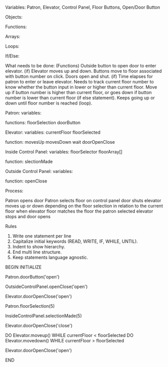 Variables: Patron, Elevator, Control Panel, Floor Buttons, Open/Door Button

Objects: 

Functions: 

Arrays: 

Loops:

If/Else: 

What needs to be done: (Functions) 
Outside button to open door to enter elevator. (if)
Elevator moves up and down. 
Buttons move to floor associated with button number on click.
Doors open and shut. (if)
Time elapses for patron to enter or leave elevator.
Needs to track current floor number to know whether the button input in lower or higher than current floor.
Move up if button number is higher than current floor, or goes down if button number is lower than current floor (if else statement).
Keeps going up or down until floor number is reached (loop).

Patron: 
  variables:

  functions:
    floorSelection
    doorButton
    
    
Elevator:
  variables:
    currentFloor
    floorSelected
  
  function:
    movesUp
    movesDown
    wait
    doorOpenClose
  
  
Inside Control Panel: 
  variables:
    floorSelector
    floorArray[]
  
  function:
    slectionMade
  
  
Outside Control Panel:
  variables:
  
  function:
    openClose


Process: 

Patron opens door
Patron selects floor on control panel 
door shuts
elevator moves up or down depending on the floor selection in relation to the current floor
when elevator floor matches the floor the patron selected elevator stops and door opens

Rules
1. Write one statement per line
2. Capitalize initial keywords (READ, WRITE, IF, WHILE, UNTIL).
3. Indent to show hierarchy.
4. End multi line structure.
5. Keep statements language agnostic.



BEGIN
  INITIALIZE  
  
  Patron.doorButton('open')
  
  OutsideControlPanel.openClose('open')
  
  Elevator.doorOpenClose('open')
  
  Patron.floorSelection(5)
  
  InsideControlPanel.selectionMade(5)
  
  Elevator.doorOpenClose('close')
  
  DO Elevator.moveup() WHILE currentFloor < floorSelected
  DO Elevator.movedown() WHILE currentFloor > floorSelected
  
  Elevator.doorOpenClose('open')

END
